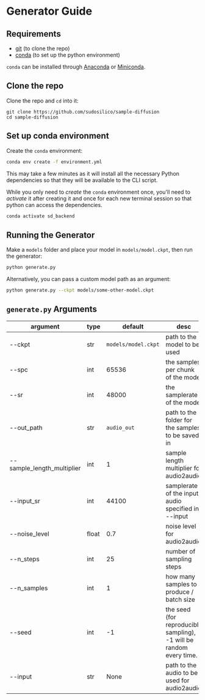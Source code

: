 # Generator Guide

## Requirements

- [git](https://git-scm.com/downloads) (to clone the repo)
- [conda](https://docs.conda.io/en/latest/) (to set up the python environment)

`conda` can be installed through [Anaconda](https://www.anaconda.com) or [Miniconda](https://docs.conda.io/en/latest/miniconda.html).

## Clone the repo

Clone the repo and `cd` into it:

```
git clone https://github.com/sudosilico/sample-diffusion
cd sample-diffusion
```

## Set up conda environment

Create the `conda` environment:

```sh
conda env create -f environment.yml
```

This may take a few minutes as it will install all the necessary Python dependencies so that they will be available to the CLI script.

While you only need to _create_ the `conda` environment once, you'll need to _activate_ it after creating it and once for each new terminal session so that python can access the dependencies.

```sh
conda activate sd_backend
```

## Running the Generator

Make a `models` folder and place your model in `models/model.ckpt`, then run the generator:

```sh
python generate.py
```

Alternatively, you can pass a custom model path as an argument:

```sh
python generate.py --ckpt models/some-other-model.ckpt
```

## `generate.py` Arguments

| argument                   | type  | default             | desc                                               |
|----------------------------|-------|---------------------|----------------------------------------------------|
| --ckpt                     | str   | `models/model.ckpt` | path to the model to be used                       |
| --spc                      | int   | 65536               | the samples per chunk of the model                 |
| --sr                       | int   | 48000               | the samplerate of the model                        |
| --out_path                 | str   | `audio_out`         | path to the folder for the samples to be saved in  |
| --sample_length_multiplier | int   | 1                   | sample length multiplier for audio2audio           |
| --input_sr                 | int   | 44100               | samplerate of the input audio specified in --input |
| --noise_level              | float | 0.7                 | noise level for audio2audio                        |
| --n_steps                  | int   | 25                  | number of sampling steps                           |
| --n_samples                | int   | 1                   | how many samples to produce / batch size           |
| --seed                     | int   | -1                  | the seed (for reproducible sampling), -1 will be random every time.  |
| --input                    | str   | None                  | path to the audio to be used for audio2audio       |
